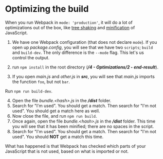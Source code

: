 # Optimizing the build

When you run Webpack in `mode: 'production'`, it will do a lot of optimizations out of the box, like [tree shaking](https://en.wikipedia.org/wiki/Tree_shaking) and [minification](https://en.wikipedia.org/wiki/Minification_(programming)) of JavaScript.

1. We have one Webpack configuration (that does not declare `mode`). If you open up _package.config_, you will see that we have two `scripts`; `build` and `build-dev`. The only difference is the `--mode` flag. This let's us control the output.

2. run `npm install` in the root directory (**_/4 - Optimizations/2 - end-result_**).
3. If you open _main.js_ and _other.js_ in **_src_**, you will see that _main.js_ imports the function `foo`, but not `bar`. 

Run `npm run build-dev`.

4. Open the file _bundle.&lt;hash&gt;.js_ in the **_/dist_** folder.
5. Search for "I'm used". You should get a match. Then search for "I'm not used". You should get a match here as well.
6. Now close the file, and run `npm run build`.
7. Once again, open the file _bundle.&lt;hash&gt;.js_ in the **_/dist_** folder. This time you will see that it has been minified; there are no spaces in the script.
8. Search for "I'm used". You should get a match. Then search for "I'm not used". You should **NOT** get a match this time.

What has happened is that Webpack has checked which parts of your JavaScript that is not used, based on what is imported or not.
